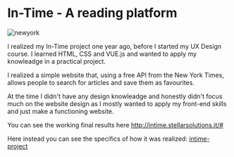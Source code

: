 # In-Time - A reading platform

![newyork](https://dxxbxu0f802py.cloudfront.net/wp-content/uploads/2019/12/11091722/new-york-times-logo-png-vertical.png)

I realized my In-Time project one year ago, before I started my UX Design course. 
I learned HTML, CSS and VUE.js and wanted to apply my knowleadge in a practical project. 

I realized a simple website that, using a free API from the New York Times, allows people to 
search for articles and save them as favourites. 

At the time I didn't have any design knowleadge and honestly didn't focus much on the website design
as I mostly wanted to apply my front-end skills and just make a functioning website.

You can see the working final results here http://intime.stellarsolutions.it/#

Here instead you can see the specifics of how it was realized: [intime-project](/intime-project) 
